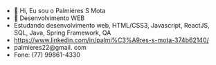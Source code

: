 - 👋 Hi, Eu sou o Palmiéres S Mota
- 👀  Desenvolvimento WEB
- Estudando desenvolvimento web, HTML/CSS3, Javascript, ReactJS, SQL, Java, Spring Framework, QA
- https://www.linkedin.com/in/palmi%C3%A9res-s-mota-374b62140/
- palmieres22@gmail. com
- Fone: (77) 99861-4330
<!---
Palmieres2022/Palmieres2022 is a ✨ special ✨ repository because its `README.md` (this file) appears on your GitHub profile.
You can click the Preview link to take a look at your changes.
--->
